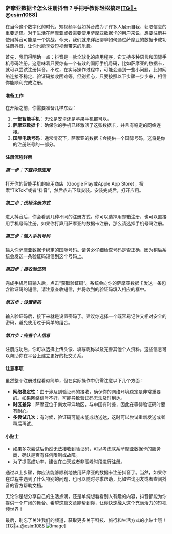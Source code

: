 ### 萨摩亚数据卡怎么注册抖音？手把手教你轻松搞定[[TG💪+ @esim1088](https://t.me/s/esim1088)]

在当今这个数字化的时代，短视频平台如抖音成为了许多人展示自我、获取信息的重要途径。对于生活在萨摩亚或者需要使用萨摩亚数据卡的用户来说，想要注册并使用抖音可能是一个挑战。今天，我们就来详细聊聊如何通过萨摩亚的数据卡成功注册抖音，让你也能享受短视频带来的乐趣。

首先，我们得明确一点：抖音是一款全球化的应用程序，它支持多种语言和国际手机号码注册。这意味着只要你有一个有效的国际手机号码，比如萨摩亚的数据卡，就可以尝试注册抖音。不过，在实际操作过程中，可能会遇到一些小问题，比如网络连接不稳定、验证码接收困难等。但别担心，只要按照以下步骤一步步来，相信你能顺利完成注册。

#### 准备工作

在开始之前，你需要准备几样东西：

1. **一部智能手机**：无论是安卓还是苹果手机都可以。
2. **萨摩亚数据卡**：确保你的手机已经激活了这张数据卡，并且有稳定的网络连接。
3. **国际电话号码**：通常情况下，萨摩亚的数据卡会提供一个国际号码，这将是你的注册账号的一部分。

#### 注册流程详解

##### 第一步：下载抖音应用

打开你的智能手机的应用商店（Google Play或Apple App Store），搜索“TikTok”或者“抖音”，然后点击下载安装。安装完成后，打开应用。

##### 第二步：选择注册方式

进入抖音后，你会看到几种不同的注册方式。你可以选择用邮箱注册，也可以直接用手机号码注册。如果你打算用萨摩亚的数据卡注册，那么请选择手机号码注册。

##### 第三步：输入手机号码

输入你萨摩亚数据卡绑定的国际号码。请务必仔细检查号码是否正确，因为稍后系统会发送一条验证码短信到这个号码上。

##### 第四步：接收验证码

完成手机号码输入后，点击“获取验证码”。系统会向你的萨摩亚数据卡发送一条包含验证码的短信。请注意查收短信，并将收到的验证码填入相应的框中。

##### 第五步：设置密码

输入验证码后，接下来就是设置密码了。建议你选择一个既容易记住又相对安全的密码，避免使用过于简单的组合。

##### 第六步：完善个人信息

注册成功后，你可以选择上传头像、填写昵称以及完善其他个人资料。这些信息可以帮助你在平台上建立更好的社交关系。

#### 注意事项

虽然整个注册过程看似简单，但在实际操作中仍需注意以下几个方面：

- **网络稳定性**：由于涉及到验证码的接收，确保你的网络环境稳定是非常重要的。如果网络信号不好，可能导致验证码无法及时到达。
- **时区差异**：萨摩亚位于南太平洋地区，与中国有时差，因此在等待验证码时要有耐心。
- **多尝试几次**：有时候，验证码可能未能成功送达，这时可以尝试重新发送或者稍后再试。

#### 小贴士

- 如果多次尝试后仍然无法接收到验证码，可以考虑联系萨摩亚数据卡的服务商，确认是否有任何限制或故障。
- 为了提高成功率，建议在白天或者非高峰时段进行注册。

通过以上步骤，你应该能够顺利地使用萨摩亚的数据卡注册抖音了。当然，如果你在过程中遇到了什么特别的问题，也可以随时寻求帮助，比如咨询朋友或者查阅抖音的官方帮助文档。

无论你是想分享自己的生活点滴，还是单纯想看看别人有趣的内容，抖音都能为你提供一个广阔的舞台。希望这篇文章能帮到你，让你快速融入这个充满活力的短视频世界！

最后，别忘了关注我们的频道，获取更多关于科技、旅行和生活方式的小贴士哦！[[TG💪+ @esim1088](https://t.me/s/esim1088) ![Image](https://i.postimg.cc/4NQfJmqS/Snipaste-2025-05-13-00-14-12.png)]